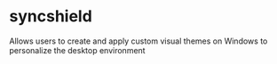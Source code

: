 # syncshield
Allows users to create and apply custom visual themes on Windows to personalize the desktop environment
